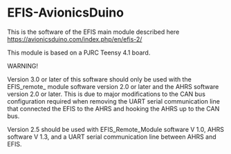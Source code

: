 # EFIS-AvionicsDuino
This is the software of the EFIS main module described here https://avionicsduino.com/index.php/en/efis-2/

This module is based on a PJRC Teensy 4.1 board.



WARNING!

Version 3.0 or later of this software should only be used with the EFIS_remote_ module software version 2.0 or later and the AHRS software version 2.0 or later. This is due to major modifications to the CAN bus configuration required when removing the UART serial communication line that connected the EFIS to the AHRS and hooking the AHRS up to the CAN bus. 

Version 2.5 should be used with EFIS_Remote_Module software V 1.0, AHRS software V 1.3, and a UART serial communication line between AHRS and EFIS.
